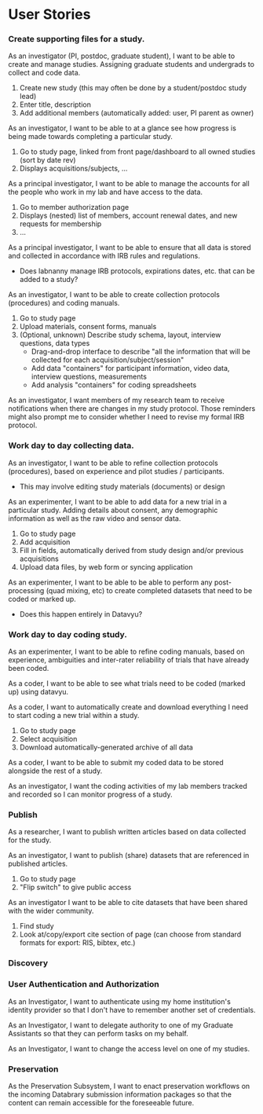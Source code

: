 # User Stories

### Create supporting files for a study.

As an investigator (PI, postdoc, graduate student),
I want to be able to create and manage studies. Assigning graduate students and undergrads to collect and code data.

1. Create new study (this may often be done by a student/postdoc study lead)
2. Enter title, description
2. Add additional members (automatically added: user, PI parent as owner)  

As an investigator,
I want to be able to at a glance see how progress is being made towards completing a particular study.

1. Go to study page, linked from front page/dashboard to all owned studies (sort by date rev)
2. Displays acquisitions/subjects, ...  

As a principal investigator,
I want to be able to manage the accounts for all the people who work in my lab and have access to the data.

1. Go to member authorization page
2. Displays (nested) list of members, account renewal dates, and new requests for membership
3. ...  

As a principal investigator,
I want to be able to ensure that all data is stored and collected in accordance with IRB rules and regulations. 
* Does labnanny manage IRB protocols, expirations dates, etc. that can be added to a study?

As an investigator,
I want to be able to create collection protocols (procedures) and coding manuals.

1. Go to study page
2. Upload materials, consent forms, manuals
3. (Optional, unknown) Describe study schema, layout, interview questions, data types  
    * Drag-and-drop interface to describe "all the information that will be collected for each acquisition/subject/session"
    * Add data "containers" for participant information, video data, interview questions, measurements
    * Add analysis "containers" for coding spreadsheets

As an investigator, 
I want members of my research team to receive notifications when there are changes in my study protocol. 
Those reminders might also prompt me to consider whether I need to revise my formal IRB protocol.

### Work day to day collecting data.

As an investigator,
I want to be able to refine collection protocols (procedures), based on experience and pilot studies / participants. 
* This may involve editing study materials (documents) or design

As an experimenter,
I want to be able to add data for a new trial in a particular study. Adding details about consent, any demographic information as well as the raw video and sensor data.

1. Go to study page
2. Add acquisition
3. Fill in fields, automatically derived from study design and/or previous acquisitions
4. Upload data files, by web form or syncing application

As an experimenter,
I want to be able to be able to perform any post-processing (quad mixing, etc) to create completed datasets that need to be coded or marked up.
* Does this happen entirely in Datavyu?

### Work day to day coding study.

As an experimenter,
I want to be able to refine coding manuals, based on experience, ambiguities and inter-rater reliability of trials that have already been coded.

As a coder,
I want to be able to see what trials need to be coded (marked up) using datavyu.

As a coder,
I want to automatically create and download everything I need to start coding a new trial within a study.

1. Go to study page
2. Select acquisition
3. Download automatically-generated archive of all data

As a coder,
I want to be able to submit my coded data to be stored alongside the rest of a study.

As an investigator,
I want the coding activities of my lab members tracked and recorded so I can monitor progress of a study.

### Publish

As a researcher,
I want to publish written articles based on data collected for the study.

As an investigator,
I want to publish (share) datasets that are referenced in published articles. 

1. Go to study page
2. "Flip switch" to give public access  

As an investigator
I want to be able to cite datasets that have been shared with the wider community.

1. Find study
2. Look at/copy/export cite section of page (can choose from standard formats for export: RIS, bibtex, etc.)


### Discovery



### User Authentication and Authorization

As an Investigator,
I want to authenticate using my home institution's identity provider 
so that I don't have to remember another set of credentials.

As an Investigator,
I want to delegate authority to one of my Graduate Assistants 
so that they can perform tasks on my behalf.

As an Investigator,
I want to change the access level on one of my studies.



### Preservation

As the Preservation Subsystem,
I want to enact preservation workflows on the incoming Databrary submission information packages
so that the content can remain accessible for the foreseeable future.

